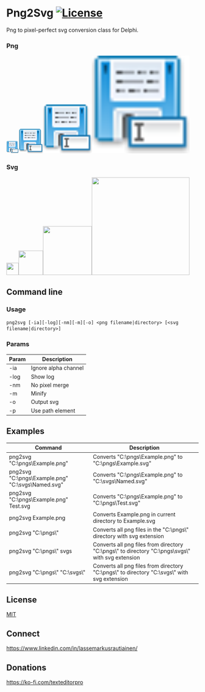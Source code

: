 # Png2Svg [![License](https://img.shields.io/badge/License-MIT-yellowgreen.svg)](https://opensource.org/licenses/MIT) 

Png to pixel-perfect svg conversion class for Delphi.

### Png
<img src="./Assets/Save_as.png" width="32" height="32"><img src="./Assets/Save_as.png" width="64" height="64"><img src="./Assets/Save_as.png" width="128" height="128"><img src="./Assets/Save_as.png" width="256" height="256">

### Svg
<img src="./Assets/Save_as.svg" width="32" height="32"><img src="./Assets/Save_as.svg" width="64" height="64"><img src="./Assets/Save_as.svg" width="128" height="128"><img src="./Assets/Save_as.svg" width="256" height="256">

## Command line 

### Usage

```
png2svg [-ia][-log][-nm][-m][-o] <png filename|directory> [<svg filename|directory>]
```

### Params

|Param|Description|
|-----|-----------|
|-ia|Ignore alpha channel|
|-log|Show log|
|-nm|No pixel merge|
|-m|Minify|
|-o|Output svg|
|-p|Use path element|

## Examples

|Command|Description|
|-------|-----------|
|png2svg "C:\pngs\Example.png"|Converts "C:\pngs\Example.png" to "C:\pngs\Example.svg"|
|png2svg "C:\pngs\Example.png" "C:\svgs\Named.svg"|Converts "C:\pngs\Example.png" to "C:\svgs\Named.svg"|
|png2svg "C:\pngs\Example.png" Test.svg|Converts "C:\pngs\Example.png" to "C:\pngs\Test.svg"|
|png2svg Example.png|Converts Example.png in current directory to Example.svg|
|png2svg "C:\pngs\\"|Converts all png files in the "C:\pngs\\" directory with svg extension|
|png2svg "C:\pngs\\" svgs|Converts all png files from directory "C:\pngs\\" to directory "C:\pngs\svgs\\" with svg extension|
|png2svg "C:\pngs\\" "C:\svgs\\"|Converts all png files from directory "C:\pngs\\" to directory "C:\svgs\\" with svg extension|

## License

[MIT](https://github.com/TextEditorPro/Png2Svg/blob/main/LICENSE)

## Connect

https://www.linkedin.com/in/lassemarkusrautiainen/

## Donations

https://ko-fi.com/texteditorpro
